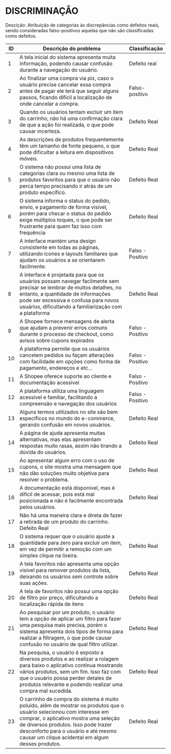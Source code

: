 # DISCRIMINAÇÃO

Descição: Atribuição de categorias às discrepâncias como defeitos reais, sendo consideradas falso-positivos aquelas que não são classificadas como defeitos.

| ID | Descrição do problema | Classificação  | 
|----|-----------------------|----------------|
|  1 | A tela inicial do sistema apresenta muita informação, podendo causar confusão durante a navegação do usuário. | Defeito real |                   
|  2 |  Ao finalizar uma compra via pix, caso o usuário precise cancelar essa compra antes de pagar ele terá que seguir alguns passos, ficando difícil a localização de onde cancelar a compra.	  | Falso-positivo |         
|  3 | Quando os usuários tentam excluir um item do carrinho, não há uma confirmação clara de que a ação foi realizada, o que pode causar incerteza. | Defeito Real |      
|  4 | As descrições de produtos frequentemente têm um tamanho de fonte pequeno, o que pode dificultar a leitura em dispositivos móveis. | Defeito Real |         
|  5 | O sistema não possui uma lista de categorias clara ou mesmo uma lista de produtos favoritos para que o usuário não perca tempo precisando ir atrás de um produto específico.	| Defeito Real |         
|  6 |  O sistema informa o status do pedido, envio, e pagamento de forma visível, porém para checar o status do pedido exige múltiplos toques, o que pode ser frustrante para quem faz isso com frequência	| Defeito Real  |         
|  7 | A interface mantém uma design consistente em todas as páginas, utilizando ícones e layouts familiares que ajudam os usuários a se orientarem facilmente.	| Falso - Positivo |         
|  8 | A interface é projetada para que os usuários possam navegar facilmente sem precisar se lembrar de muitos detalhes, no entanto, a quantidade de informações pode ser excessiva e confusa para novos usuários, dificultando a familiarização com a plataforma	| Defeito Real |         
|  9 |  A Shopee fornece mensagens de alerta que ajudam a prevenir erros comuns durante o processo de checkout, como avisos sobre cupons expirados	| Falso - Positivo  |         
|  10 |  A plataforma permite que os usuários cancelem pedidos ou façam alterações com facilidade em opções como forma de pagamento, endereços e etc...	| Falso - Positivo |         
|  11 |  A Shopee oferece suporte ao cliente e documentação acessível | Falso - Positivo |         
|  12 |  A plataforma utiliza uma linguagem acessível e familiar, facilitando a compreensão e navegação dos usuários	 | Falso - Positivo |         
|  13 |  Alguns termos utilizados no site são bem específicos no mundo do e-commerce, gerando confusão em novos usuários.	| Defeito Real |         
|  14 |  A página de ajuda apresenta muitas alternativas, mas elas apresentam respostas muito rasas, assim não tirando a dúvida do usuários. | 	Defeito Real  |         
|  15 |  Ao apresentar algum erro com o uso de cupons, o site mostra uma mensagem que não dão soluções muito objetiva para resolver o problema.	| Defeito Real  |         
|  16 | A documentação está disponível, mas é difícil de acessar, pois está mal posicionada e não é facilmente encontrada pelos usuários. | Defeito Real  |         
|  17 |  Não há uma maneira clara e direta de fazer a retirada de um produto do carrinho.	Defeito Real   |         
|  18 |  O sistema requer que o usuário ajuste a quantidade para zero para excluir um item, em vez de permitir a remoção com um simples clique na lixeira. | Defeito Real  |         
|  19 |  A tela favoritos não apresenta uma opção visível para remover produtos da lista, deixando os usuários sem controle sobre suas ações. | Defeito Real |         
|  20 |  A tela de favoritos não possui uma opção de filtro por preço, dificultando a localização rápida de itens |	Defeito Real |         
|  21 |  Ao pesquisar por um produto, o usuário tem a opção de aplicar um filtro para fazer uma pesquisa mais precisa, porém o sistema apresenta dois tipos de forma para realizar a filtragem, o que pode causar confusão no usuário de qual filtro utilizar.	| Defeito Real |         
|  22 |  Na pesquisa, o usuário é exposto a diversos produtos e ao realizar a rolagem para baixo o aplicativo continua mostrando vários produtos, sem um fim. Isso faz com que o usuário possa perder detales de produtos relevante e podendo realizar uma compra mal sucedida.  | Defeito Real |         
|  23 |  O carrinho de compra do sistema é muito poluido, além de mostrar os produtos que o usuário selecionou com interesse em comprar, o aplicativo mostra uma seleção de diversos produtos. Isso pode trazer desconforto para o usuário e até mesmo causar um clique acidental em algum desses produtos.	| Defeito Real |         
